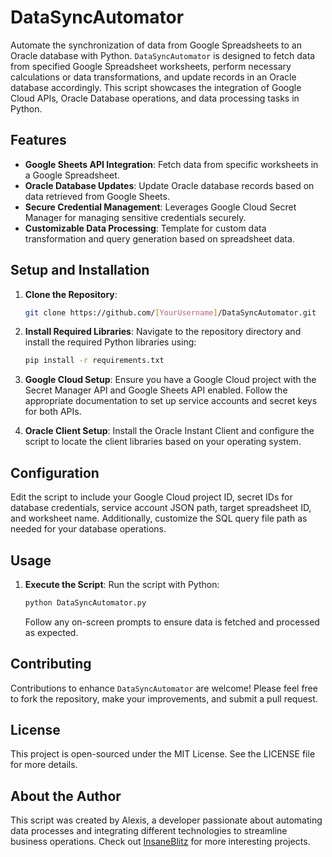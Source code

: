 # DataSyncAutomator

Automate the synchronization of data from Google Spreadsheets to an Oracle database with Python. `DataSyncAutomator` is designed to fetch data from specified Google Spreadsheet worksheets, perform necessary calculations or data transformations, and update records in an Oracle database accordingly. This script showcases the integration of Google Cloud APIs, Oracle Database operations, and data processing tasks in Python.

## Features

- **Google Sheets API Integration**: Fetch data from specific worksheets in a Google Spreadsheet.
- **Oracle Database Updates**: Update Oracle database records based on data retrieved from Google Sheets.
- **Secure Credential Management**: Leverages Google Cloud Secret Manager for managing sensitive credentials securely.
- **Customizable Data Processing**: Template for custom data transformation and query generation based on spreadsheet data.

## Setup and Installation

1. **Clone the Repository**:
   ```bash
   git clone https://github.com/[YourUsername]/DataSyncAutomator.git
   ```

2. **Install Required Libraries**:
   Navigate to the repository directory and install the required Python libraries using:
   ```bash
   pip install -r requirements.txt
   ```

3. **Google Cloud Setup**:
   Ensure you have a Google Cloud project with the Secret Manager API and Google Sheets API enabled. Follow the appropriate documentation to set up service accounts and secret keys for both APIs.

4. **Oracle Client Setup**:
   Install the Oracle Instant Client and configure the script to locate the client libraries based on your operating system.

## Configuration

Edit the script to include your Google Cloud project ID, secret IDs for database credentials, service account JSON path, target spreadsheet ID, and worksheet name. Additionally, customize the SQL query file path as needed for your database operations.

## Usage

1. **Execute the Script**:
   Run the script with Python:
   ```bash
   python DataSyncAutomator.py
   ```
   Follow any on-screen prompts to ensure data is fetched and processed as expected.

## Contributing

Contributions to enhance `DataSyncAutomator` are welcome! Please feel free to fork the repository, make your improvements, and submit a pull request.

## License

This project is open-sourced under the MIT License. See the LICENSE file for more details.

## About the Author

This script was created by Alexis, a developer passionate about automating data processes and integrating different technologies to streamline business operations. Check out [InsaneBlitz](https://github.com/InsaneBlitz) for more interesting projects.
